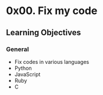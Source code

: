 # 0x00. Fix my code

## Learning Objectives

### General
* Fix codes in various languages
* Python
* JavaScript
* Ruby
* C
